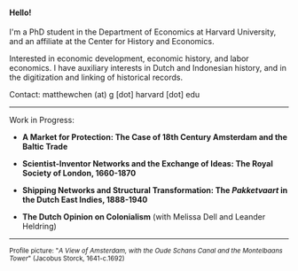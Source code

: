 #### Hello!

I'm a PhD student in the Department of Economics at Harvard University, and an affiliate at the Center for History and Economics.

Interested in economic development, economic history, and labor economics. I have auxiliary interests in Dutch and Indonesian history, and in the digitization and linking of historical records.



Contact: matthewchen (at) g [dot] harvard [dot] edu 

--------

Work in Progress:

- **A Market for Protection: The Case of 18th Century Amsterdam and the Baltic Trade**

- **Scientist-Inventor Networks and the Exchange of Ideas: The Royal Society of London, 1660-1870**

- **Shipping Networks and Structural Transformation: The _Pakketvaart_ in the Dutch East Indies, 1888-1940**

- **The Dutch Opinion on Colonialism** (with Melissa Dell and Leander Heldring) 


-------

<sub>Profile picture: "_A View of Amsterdam, with the Oude Schans Canal and the Montelbaans Tower_" (Jacobus Storck, 1641-c.1692)</sub>
